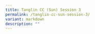 ```yaml
---
title: Tanglin CC (Sun) Session 3
permalink: /tanglin-cc-sun-session-3/
variant: markdown
description: ""
---
```

